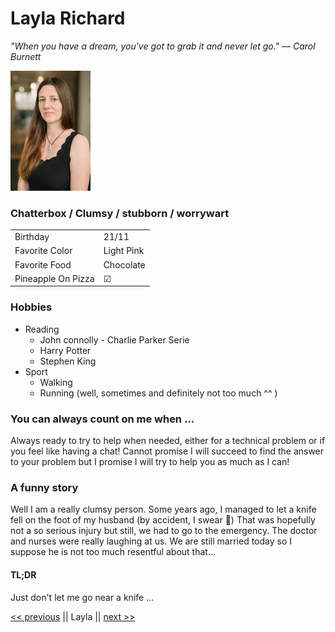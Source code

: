 # Layla Richard

*"When you have a dream, you've got to grab it and never let go."*
*— Carol Burnett*

<!-- ![Image](lri3_inside.jpg) This way the photo is way too big for th epage -->

<img src="lri3_inside.jpg" width="128"/>

### Chatterbox / Clumsy / stubborn / worrywart

|                    |       |   
|--------------------|------------|
| Birthday           | 21/11      |   
| Favorite Color     | Light Pink |  
| Favorite Food      | Chocolate  |  
| Pineapple On Pizza | &#9745;    |   

### Hobbies

* Reading
    - John connolly - Charlie Parker Serie
    - Harry Potter
    - Stephen King
* Sport
    - Walking
    - Running (well, sometimes and definitely not too much ^^ )

### You can always count on me when ...

Always ready to try to help when needed, either for a technical problem or if you feel like having a chat! Cannot promise I will succeed to find the answer to your problem but I promise I will try to help you as much as I can!

### A funny story

Well I am a really clumsy person. Some years ago, I managed to let a knife fell on the foot of my husband (by accident, I swear :grimacing:) That was hopefully not a so serious injury but still, we had to go to the emergency. The doctor and nurses were really laughing at us.
We are still married today so I suppose he is not too much resentful about that...

#### TL;DR
Just don't let me go near a knife ...

[<< previous](https://github.com/robpiot/markdown-challenge) || Layla || [next >>](https://github.com/AlexandreVDW/markdown-challenge)

